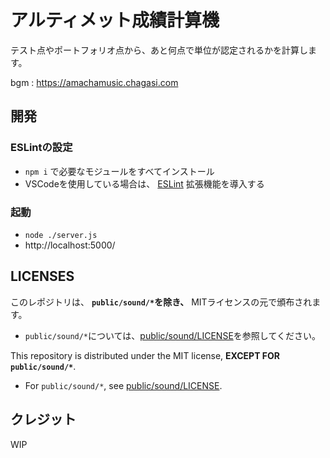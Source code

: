 # アルティメット成績計算機

テスト点やポートフォリオ点から、あと何点で単位が認定されるかを計算します。

bgm : https://amachamusic.chagasi.com

## 開発

### ESLintの設定
- `npm i` で必要なモジュールをすべてインストール
- VSCodeを使用している場合は、 [ESLint](https://marketplace.visualstudio.com/items?itemName=dbaeumer.vscode-eslint) 拡張機能を導入する

### 起動
- `node ./server.js` 
- http://localhost:5000/

## LICENSES
このレポジトリは、 **`public/sound/*`を除き、** MITライセンスの元で頒布されます。
- `public/sound/*`については、[public/sound/LICENSE](/public/sound/LICENSE.md)を参照してください。

This repository is distributed under the MIT license, **EXCEPT FOR `public/sound/*`**.
- For `public/sound/*`, see [public/sound/LICENSE](/public/sound/LICENSE.md).

## クレジット

WIP
